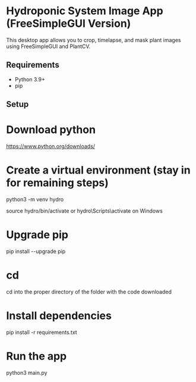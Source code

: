 # Hydroponic System Image App (FreeSimpleGUI Version)

This desktop app allows you to crop, timelapse, and mask plant images using FreeSimpleGUI and PlantCV.

## Requirements

- Python 3.9+
- pip

## Setup
# Download python
https://www.python.org/downloads/

# Create a virtual environment (stay in for remaining steps)

python3 -m venv hydro

source hydro/bin/activate or hydro\Scripts\activate on Windows

# Upgrade pip
pip install --upgrade pip

# cd
cd into the proper directory of the folder with the code downloaded

# Install dependencies
pip install -r requirements.txt

# Run the app
python3 main.py
```bash

